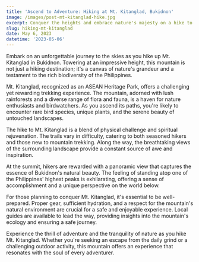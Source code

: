 ```yaml
---
title: 'Ascend to Adventure: Hiking at Mt. Kitanglad, Bukidnon'
image: /images/post-mt-kitanglad-hike.jpg
excerpt: Conquer the heights and embrace nature's majesty on a hike to Mt. Kitanglad in Bukidnon.
slug: hiking-mt-kitanglad
date: May 6, 2023
datetime: '2023-05-06'
---
```


Embark on an unforgettable journey to the skies as you hike up Mt. Kitanglad in Bukidnon. Towering at an impressive height, this mountain is not just a hiking destination; it's a canvas of nature's grandeur and a testament to the rich biodiversity of the Philippines.

Mt. Kitanglad, recognized as an ASEAN Heritage Park, offers a challenging yet rewarding trekking experience. The mountain, adorned with lush rainforests and a diverse range of flora and fauna, is a haven for nature enthusiasts and birdwatchers. As you ascend its paths, you're likely to encounter rare bird species, unique plants, and the serene beauty of untouched landscapes.

The hike to Mt. Kitanglad is a blend of physical challenge and spiritual rejuvenation. The trails vary in difficulty, catering to both seasoned hikers and those new to mountain trekking. Along the way, the breathtaking views of the surrounding landscape provide a constant source of awe and inspiration.

At the summit, hikers are rewarded with a panoramic view that captures the essence of Bukidnon's natural beauty. The feeling of standing atop one of the Philippines' highest peaks is exhilarating, offering a sense of accomplishment and a unique perspective on the world below.

For those planning to conquer Mt. Kitanglad, it's essential to be well-prepared. Proper gear, sufficient hydration, and a respect for the mountain's natural environment are crucial for a safe and enjoyable experience. Local guides are available to lead the way, providing insights into the mountain's ecology and ensuring a safe journey.

Experience the thrill of adventure and the tranquility of nature as you hike Mt. Kitanglad. Whether you're seeking an escape from the daily grind or a challenging outdoor activity, this mountain offers an experience that resonates with the soul of every adventurer.